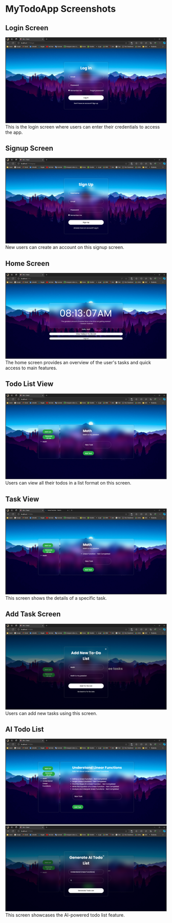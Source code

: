 # MyTodoApp Screenshots

## Login Screen
![Login Screen](GIThub/login.png)
This is the login screen where users can enter their credentials to access the app.

## Signup Screen
![Signup Screen](GIThub\signup.png)
New users can create an account on this signup screen.

## Home Screen
![Home Screen](GIThub\homepage.png)
The home screen provides an overview of the user's tasks and quick access to main features.

## Todo List View
![Todo List View](GIThub\todolistview.png)
Users can view all their todos in a list format on this screen.

## Task View
![Task View](GIThub\task.png)
This screen shows the details of a specific task.

## Add Task Screen
![Add Task Screen](GIThub\addtodolist.png)
Users can add new tasks using this screen.

## AI Todo List
![AI Todo List](GIThub\AITASKS.png)
![AI Todo List](GIThub\AITOdOLIST.png)
This screen showcases the AI-powered todo list feature.
